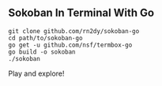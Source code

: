 Sokoban In Terminal With Go
---------------------------

```
git clone github.com/rn2dy/sokoban-go
cd path/to/sokoban-go
go get -u github.com/nsf/termbox-go
go build -o sokoban
./sokoban
```

Play and explore!

